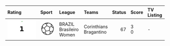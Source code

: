 | Rating                                                                                                                               | Sport                                                                                                        | League                     | Teams                     |   Status | Score   | TV Listing   |
|:-------------------------------------------------------------------------------------------------------------------------------------|:-------------------------------------------------------------------------------------------------------------|:---------------------------|:--------------------------|---------:|:--------|:-------------|
| <img src="https://raw.githubusercontent.com/BlakeDuncan25/Donut-SVG-Ratings/bac4e4a278175106499642192132b1786a9aec38/1.svg" alt="1"> | <img src="https://raw.githubusercontent.com/BlakeDuncan25/Donut-SVG-Ratings/master/soccer.png" alt="Soccer"> | BRAZIL<br>Brasileiro Women | Corinthians<br>Bragantino |       67 | 3<br>0  | -            |